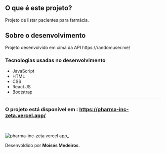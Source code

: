 <h2>O que é este projeto?</h2>
<p>Projeto de listar pacientes para farmácia.</p>


<h2>Sobre o desenvolvimento</h2>
<p>Projeto desenvolvido em cima da API https://randomuser.me/ </p>

<h3>Tecnologias  usadas no desenvolvimento</h3>
<ul>
    <li>JavaScript</li>
    <li>HTML</li>
    <li>CSS</li>
    <li>React.JS</li>
    <li>Bootstrap</li>
</ul>

<hr>

<h3>O projeto está disponível em : 
<a href="https://moises-portfolio.vercel.app" target="_blank"> 
https://pharma-inc-zeta.vercel.app/
</a> </h3>
<br>

![pharma-inc-zeta vercel app_](https://user-images.githubusercontent.com/43209743/130704923-164d009a-b65f-4bf5-afbc-6dc894b7ad6d.png)


<span style="text-align:end;">Desenvoldido por <b>Moisés Medeiros</b>.<span>

